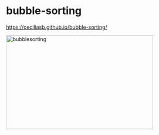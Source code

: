 # bubble-sorting
https://ceciliasb.github.io/bubble-sorting/

<img src="https://media.giphy.com/media/7CCmEuXz4Fhyyr7XpZ/giphy.gif" alt="bubblesorting" width="400" height="256"></img>
